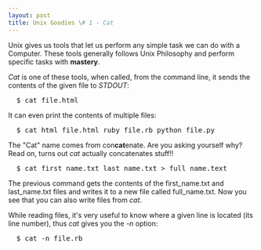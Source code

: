 ```yaml
---
layout: post
title: Unix Goodies \# 1 - Cat
---
```


<span class="drops">U</span>nix gives us tools that let us perform any simple task we can do with a Computer. These tools generally follows Unix Philosophy and perform specific tasks with **mastery**.

_Cat_ is one of these tools, when called, from the command line, it sends the contents of the given file to _STDOUT_:

<pre class="terminal">
  $ cat file.html
</pre>

It can even print the contents of multiple files:

<pre class="terminal">
  $ cat html_file.html ruby_file.rb python_file.py
</pre>

The "Cat" name comes from con**cat**enate. Are you asking yourself why? Read on, turns out _cat_ actually concatenates stuff!!

<pre class="terminal">
  $ cat first_name.txt last_name.txt > full_name.text
</pre>

The previous command gets the contents of the <span class="small_code">first_name.txt</span> and <span class="small_code">last_name.txt</span> files and writes it to a new file called <span class="small_code">full_name.txt</span>. Now you see that you can also write files from _cat_.

While reading files, it's very useful to know where a given line is located (its line number), thus _cat_ gives you the _-n_ option:

<pre class="terminal">
  $ cat -n file.rb
</pre>

<script type="text/javascript">
  $(document).ready(function() {
    $("article h1").text("Unix Goodies #1 - Cat");
  });
</script>
